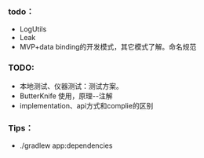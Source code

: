 ### todo：
* LogUtils
* Leak
* MVP+data binding的开发模式，其它模式了解。命名规范



### TODO:
* 本地测试、仪器测试：测试方案。
* ButterKnife 使用，原理--注解
* implementation、api方式和complie的区别


### Tips：
* ./gradlew app:dependencies 